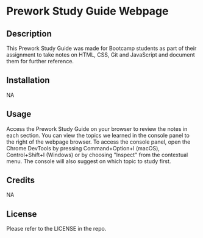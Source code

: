 # Prework Study Guide Webpage

## Description

This Prework Study Guide was made for Bootcamp students as part of their assignment to take notes on HTML, CSS, Git and JavaScript and document them for further reference.

## Installation

NA

## Usage

Access the Prework Study Guide on your browser to review the notes in each section. You can view the topics we learned in the console panel to the right of the webpage browser. To access the console panel, open the Chrome DevTools by pressing Command+Option+I (macOS), Control+Shift+I (Windows) or by choosing "Inspect" from the contextual menu. The console will also suggest on which topic to study first.

## Credits

NA

## License

Please refer to the LICENSE in the repo.

